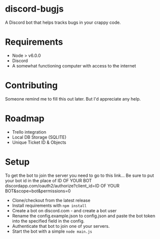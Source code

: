 # discord-bugjs
A Discord bot that helps tracks bugs in your crappy code.

# Requirements
* Node > v6.0.0
* Discord
* A somewhat functioning computer with access to the internet

# Contributing
Someone remind me to fill this out later. But I'd appreciate any help.

# Roadmap
* Trello integration
* Local DB Storage (SQLITE)
* Unique Ticket ID & Objects

# Setup
To get the bot to join the server you need to go to this link... Be sure to put your bot id in the 
place of ID OF YOUR BOT
discordapp.com/oauth2/authorize?client_id=ID OF YOUR BOT&scope=bot&permissions=0

* Clone/checkout from the latest release
* Install requirements with ```npm install```
* Create a bot on discord.com - and create a bot user
* Rename the config.example.json to config.json and paste the bot token into the specified field in the config.
* Authenticate that bot to join one of your servers.
* Start the bot with a simple ```node main.js```
